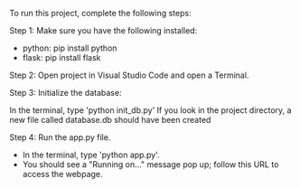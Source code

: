 To run this project, complete the following steps:

Step 1: Make sure you have the following installed:

- python: pip install python
- flask: pip install flask

Step 2: Open project in Visual Studio Code and open a Terminal.

Step 3: Initialize the database:

In the terminal, type 'python init_db.py'
If you look in the project directory, a new file called database.db should have been created

Step 4: Run the app.py file.

- In the terminal, type 'python app.py'.
- You should see a "Running on..." message pop up; follow this URL to access the webpage.
